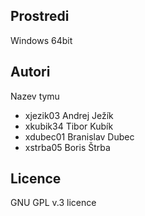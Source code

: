 Prostredi
---------

Windows 64bit

Autori
------

Nazev tymu
- xjezik03 Andrej Ježík 
- xkubik34 Tibor Kubík
- xdubec01 Branislav Dubec 
- xstrba05 Boris Štrba

Licence
-------

GNU GPL v.3 licence
